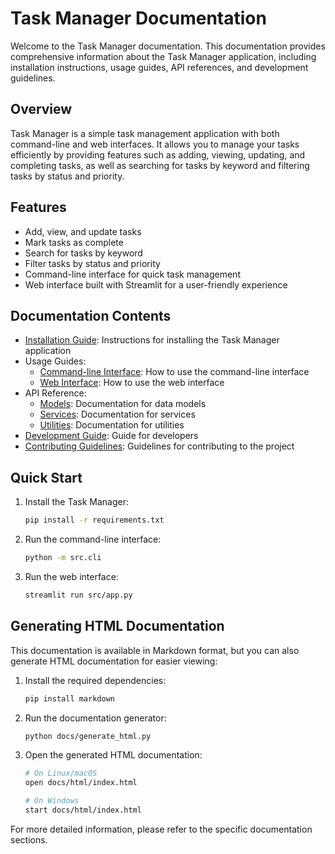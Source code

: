 # Task Manager Documentation

Welcome to the Task Manager documentation. This documentation provides comprehensive information about the Task Manager application, including installation instructions, usage guides, API references, and development guidelines.

## Overview

Task Manager is a simple task management application with both command-line and web interfaces. It allows you to manage your tasks efficiently by providing features such as adding, viewing, updating, and completing tasks, as well as searching for tasks by keyword and filtering tasks by status and priority.

## Features

- Add, view, and update tasks
- Mark tasks as complete
- Search for tasks by keyword
- Filter tasks by status and priority
- Command-line interface for quick task management
- Web interface built with Streamlit for a user-friendly experience

## Documentation Contents

- [Installation Guide](installation.md): Instructions for installing the Task Manager application
- Usage Guides:
  - [Command-line Interface](usage/cli.md): How to use the command-line interface
  - [Web Interface](usage/web.md): How to use the web interface
- API Reference:
  - [Models](api/models.md): Documentation for data models
  - [Services](api/services.md): Documentation for services
  - [Utilities](api/utils.md): Documentation for utilities
- [Development Guide](development.md): Guide for developers
- [Contributing Guidelines](contributing.md): Guidelines for contributing to the project

## Quick Start

1. Install the Task Manager:
   ```bash
   pip install -r requirements.txt
   ```

2. Run the command-line interface:
   ```bash
   python -m src.cli
   ```

3. Run the web interface:
   ```bash
   streamlit run src/app.py
   ```

## Generating HTML Documentation

This documentation is available in Markdown format, but you can also generate HTML documentation for easier viewing:

1. Install the required dependencies:
   ```bash
   pip install markdown
   ```

2. Run the documentation generator:
   ```bash
   python docs/generate_html.py
   ```

3. Open the generated HTML documentation:
   ```bash
   # On Linux/macOS
   open docs/html/index.html
   
   # On Windows
   start docs/html/index.html
   ```

For more detailed information, please refer to the specific documentation sections.